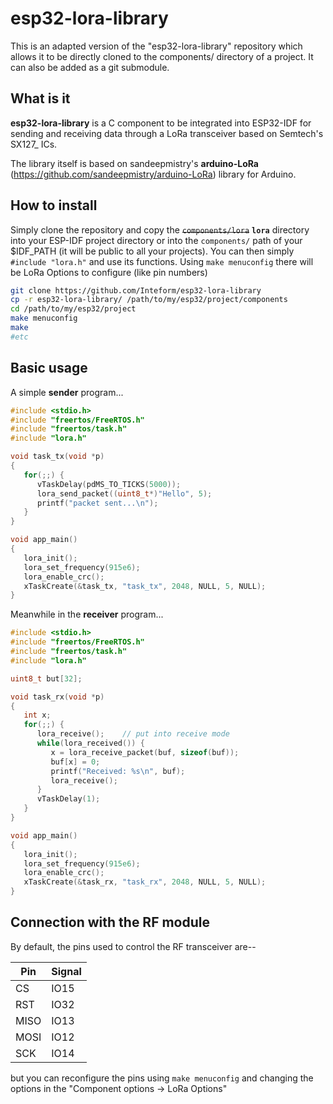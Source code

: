 # esp32-lora-library

This is an adapted version of the "esp32-lora-library" repository which allows it to be directly cloned to the components/ directory of a project. It can also be added as a git submodule.

## What is it
**esp32-lora-library** is a C component to be integrated into ESP32-IDF for sending and receiving data through a LoRa transceiver based on Semtech's SX127_ ICs.

The library itself is based on sandeepmistry's **arduino-LoRa** (https://github.com/sandeepmistry/arduino-LoRa) library for Arduino.

## How to install
Simply clone the repository and copy the ~~```components/lora```~~ **```lora```** directory into your ESP-IDF project directory or into the ```components/``` path of your $IDF_PATH (it will be public to all your projects).
You can then simply ```#include "lora.h"``` and use its functions.
Using ```make menuconfig``` there will be LoRa Options to configure (like pin numbers)

```bash
git clone https://github.com/Inteform/esp32-lora-library
cp -r esp32-lora-library/ /path/to/my/esp32/project/components
cd /path/to/my/esp32/project
make menuconfig
make
#etc
```

## Basic usage
A simple **sender** program...
```c
#include <stdio.h>
#include "freertos/FreeRTOS.h"
#include "freertos/task.h"
#include "lora.h"

void task_tx(void *p)
{
   for(;;) {
      vTaskDelay(pdMS_TO_TICKS(5000));
      lora_send_packet((uint8_t*)"Hello", 5);
      printf("packet sent...\n");
   }
}

void app_main()
{
   lora_init();
   lora_set_frequency(915e6);
   lora_enable_crc();
   xTaskCreate(&task_tx, "task_tx", 2048, NULL, 5, NULL);
}

```
Meanwhile in the **receiver** program...
```c
#include <stdio.h>
#include "freertos/FreeRTOS.h"
#include "freertos/task.h"
#include "lora.h"

uint8_t but[32];

void task_rx(void *p)
{
   int x;
   for(;;) {
      lora_receive();    // put into receive mode
      while(lora_received()) {
         x = lora_receive_packet(buf, sizeof(buf));
         buf[x] = 0;
         printf("Received: %s\n", buf);
         lora_receive();
      }
      vTaskDelay(1);
   }
}

void app_main()
{
   lora_init();
   lora_set_frequency(915e6);
   lora_enable_crc();
   xTaskCreate(&task_rx, "task_rx", 2048, NULL, 5, NULL);
}
```

## Connection with the RF module
By default, the pins used to control the RF transceiver are--

Pin | Signal
--- | ------
CS | IO15
RST | IO32
MISO | IO13
MOSI | IO12
SCK | IO14

but you can reconfigure the pins using ```make menuconfig``` and changing the options in the "Component options -> LoRa Options"
